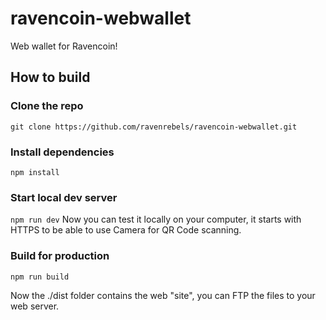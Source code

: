 # ravencoin-webwallet
Web wallet for Ravencoin!


## How to build

### Clone the repo
`git clone https://github.com/ravenrebels/ravencoin-webwallet.git`

### Install dependencies
`npm install` 


### Start local dev server
`npm run dev` 
Now you can test it locally on your computer, it starts with HTTPS to be able to use Camera for QR Code scanning.


### Build for production
`npm run build` 

Now the ./dist folder contains the web "site", you can FTP the files to your web server.
